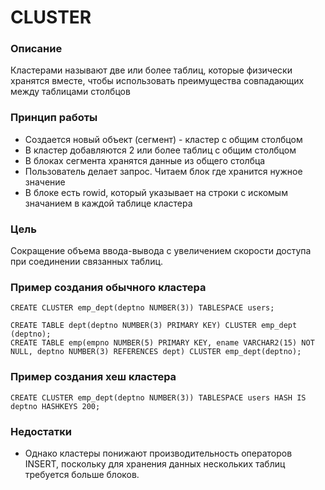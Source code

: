 # CLUSTER


### Описание
Кластерами называют две или более таблиц, которые физически хранятся вместе, чтобы использовать преимущества совпадающих между таблицами столбцов


### Принцип работы
  - Создается новый объект (сегмент) - кластер с общим столбцом
  - В кластер добавляются 2 или более таблиц с общим столбцом
  - В блоках сегмента хранятся данные из общего столбца
  - Пользователь делает запрос. Читаем блок где хранится нужное значение
  - В блоке есть rowid, который указывает на строки с искомым значанием в каждой таблице кластера
  

### Цель
Сокращение объема ввода-вывода с увеличением скорости доступа при соединении связанных таблиц.


### Пример создания обычного кластера
````
CREATE CLUSTER emp_dept(deptno NUMBER(3)) TABLESPACE users;

CREATE TABLE dept(deptno NUMBER(3) PRIMARY KEY) CLUSTER emp_dept (deptno);
CREATE TABLE emp(empno NUMBER(5) PRIMARY KEY, ename VARCHAR2(15) NOT NULL, deptno NUMBER(3) REFERENCES dept) CLUSTER emp_dept(deptno);
````

### Пример создания хеш кластера
````
CREATE CLUSTER emp_dept(deptno NUMBER(3)) TABLESPACE users HASH IS deptno HASHKEYS 200;
````

### Недостатки 
 - Однако кластеры понижают производительность операторов INSERT, поскольку для хранения данных нескольких таблиц требуется больше блоков.
 
 
